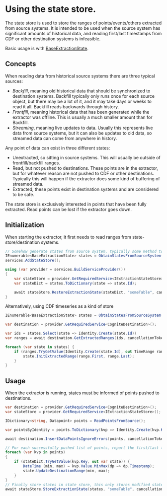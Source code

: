 # Using the state store.

The state store is used to store the ranges of points/events/others extracted from source systems. It is intended to be used when the source system has significant amounts of historical data, and reading first/last timestamps from CDF or other destination systems is infeasible.

Basic usage is with [BaseExtractionState](xref:Cognite.Extractor.StateStorage.BaseExtractionState).

## Concepts

When reading data from historical source systems there are three typical sources:

 - *Backfill*, meaning old historical data that should be synchronized to destination systems. Backfill typically only runs once for each source object, but there may be a lot of it, and it may take days or weeks to read it all. Backfill reads backwards through history.
 - *Frontfill*, meaning historical data that has been generated while the extractor was offline. This is usually a much smaller amount than for Backfill.
 - *Streaming*, meaning live updates to data. Usually this represents live data from source systems, but it can also be updates to old data, so streamed data can come from anywhere in history.

Any point of data can exist in three different states:
 
 - Unextracted, so sitting in source systems. This will usually be outside of frontfill/backfill ranges.
 - Read, but not pushed to destinations. These points are in the extractor, but for whatever reason are not pushed to CDF or other destinations. Typically this will happen if the extractor does some kind of buffering of streamed data.
 - Extracted, these points exist in destination systems and are considered to be safe.
 
The state store is exclusively interested in points that have been fully extracted. Read points can be lost if the extractor goes down.

## Initialization

When starting the extractor, it first needs to read ranges from state-store/destination systems.

```c#
// Somehow generate states from source system, typically some method to list source system extractable objects.
IEnumerable<BaseExtractionState> states = ObtainStatesFromSourceSystem();
services.AddStateStore();

using (var provider = services.BuildServiceProvider())
{
    var stateStore = provider.GetRequiredService<IExtractionStateStore>();
    var stateDict = states.ToDictionary(state => state.Id);

    await stateStore.RestoreExtractionState(stateDict, "someTable", cancellationToken);
}
```

Alternatively, using CDF timeseries as a kind of store

```c#
IEnumerable<BaseExtractionState> states = ObtainStatesFromSourceSystem();

var destination = provider.GetRequiredService<CogniteDestination>();

var ids = states.Select(state => Identity.Create(state.Id))
var ranges = await destination.GetExtractedRanges(ids, cancellationToken);

foreach (var state in states) {
    if (ranges.TryGetValue(Identity.Create(state.Id), out TimeRange range)) {
        state.InitExtractedRange(range.First, range.Last);
    }
}
```

## Usage

When the extractor is running, states must be informed of points pushed to destinations.

```c#
var destination = provider.GetRequiredService<CogniteDestination>();
var stateStore = provider.GetRequiredService<IExtractionStateStore>();

IDictionary<string, Datapoint> points = ReadPointsFromSource();

var pointsByIdentity = points.ToDictionary(kvp => Identity.Create(kvp.Key), kvp => kvp.Value, new IdentityComparer());

await destination.InsertDataPointsIgnoreErrors(points, cancellationToken);

// For each successfully pushed list of points, report the first/last timestamp to states.
foreach (var kvp in points)
{
    if (stateDict.TryGetValue(kvp.Key, out var state)) {
        DateTime (min, max) = kvp.Value.MinMax(dp => dp.Timestamp);
        state.UpdateDestinationRange(min, max);
    }
}
// Finally store states in state store, this only stores modified states.
await stateStore.StoreExtractionState(states, "someTable", cancellationToken);
```